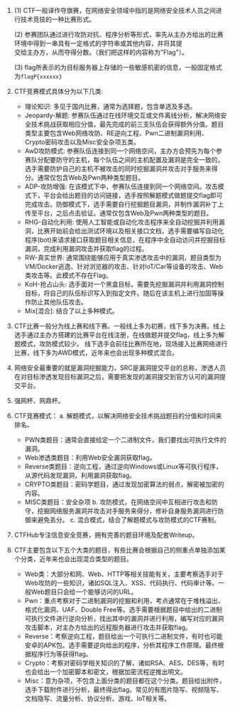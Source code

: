  1.  (1) CTF一般译作夺旗赛，在网络安全领域中指的是网络安全技术人员之间进行技术竞技的一种比赛形式。
   
     (2) 参赛团队通过进行攻防对抗、程序分析等形式，率先从主办方给出的比赛环境中得到一串具有一定格式的字符串或其他内容，并将其提   
 交给主办方，从而夺得分数。（我们把这样的内容称为"Flag"）。   

     (3) flag所表示的为目标服务器上存储的一些敏感机密的信息，一般固定格式为`flagP{xxxxxx}`

2. CTF竞赛模式具体分为以下几类:
   - 理论知识: 多见于国内比赛，通常为选择题，包含单选及多选。
   - Jeopardy-解题: 参赛队伍通过在线环境交互或文件离线分析，解决网络安全技术挑战获取相应分值，最先完成的前三支队伍会获得额外分值。题目类型主要包含Web网络攻防、RE逆向工程、Pwn二进制漏洞利用、Crypto密码攻击以及Misc安全杂项五类。
   - AwD攻防模式: 参赛队伍连接到同一个网络空间，主办方会预先为每个参赛队分配要防守的主机，每个队伍之间的主机配置及漏洞是完全一致的，选手需要防护自己的主机不被攻击的同时挖掘漏洞并攻击对手服务来得分。通常仅包含Web及Pwn两种类型题目。
   - ADP-攻防增强: 在该模式下中，参赛队伍连接到同一个网络空间。攻击模式下，平台会给出题目的访问链接，选手按照解题模式做题提交flag即可完成攻击。防御模式下，选手需要自行挖掘题目漏洞，并制作漏洞补丁上传至平台，之后点击验证。通常仅包含Web及Pwn两种类型的题目。
   - RHG-自动化利用: 使用人工智能或自动化攻击程序来全自动挖掘并利用漏洞，比赛开始前会给出测试环境以及相关接口文档，选手需要编写自动化程序(bot)来请求接口获取题目相关信息，在程序中全自动访问并挖掘目标漏洞，完成利用漏洞攻击并获取flag的过程。
   - RW-真实世界: 通常围绕能够应用于真实渗透攻击中的漏洞，题目类型为VM/Docker逃逸、针对浏览器的攻击、针对loT/Car等设备的攻击、Web类攻击等。此模式不存在Flag。
   - KoH-抢占山头: 选手面对一个黑盒目标，需要先挖掘漏洞并利用漏洞控制目标，将自己的队伍标识写入到指定文件。随后在该主机上进行加固等操作防止其他队伍攻击。
   - Mix[混合]: 结合了以上多种模式。

3. CTF比赛一般分为线上赛和线下赛。一般线上多为初赛，线下多为决赛。线上选手通过主办方搭建的比赛平台在线注册，在线做题并提交flag，线上多为解题模式，攻防模式较少。
   线下选手会前往比赛所在地，现场接入比赛网络进行比赛，线下多为AWD模式，近年来也会出现多种模式混合。

4. 网络安全最重要的就是漏洞挖掘能力，SRC是漏洞提交平台的总称，渗透人员在对目标渗透发现目标漏洞之后，需要把发现的漏洞提交到官方认可的漏洞提交平台。

5. 强网杯、网鼎杯。

6. CTF竞赛模式：
   a. 解题模式，以解决网络安全技术挑战题目的分值和时间来排名。
      - PWN类题目：通常会直接给定一个二进制文件，我们要找出可执行文件的漏洞。
      - Web渗透类题目：利用Web安全漏洞获取flag。
      - Reverse类题目：逆向工程，通过逆向Windows或Linux等可执行程序，从源代码发现漏洞，利用漏洞获取flag。
      - CRYPTO类题目：密码学题目，通过发现加密算法的弱点，解密被加密的内容。
      - MISC类题目：安全杂项
   b. 攻防模式，在网络空间中互相进行攻击和防守，挖掘网络服务漏洞并攻击对手服务来得分，修补自身服务漏洞进行防御来避免丢分。
   c. 混合模式，结合了解题模式与攻防模式的CTF赛制。

7. CTFHub专注信息安全竞赛，拥有完善的题目环境及配套Writeup。

8. CTF主要包含以下五个大类的题目，有些比赛会根据自己的侧重点单独添加某个分类，近年来也会出现混合类型的题目。
   - Web类：大部分和网、Web、HTTP等相关技能有关，主要考察选手对于Web攻防的一些知识，诸如SQL注入、XSS、代码执行、代码审计等。一般Web题目只会给一个能够访问的URL。
   - Pwn：重点考察对于二进制漏洞的挖掘和利用，考点通常在于堆栈溢出、格式化漏洞、UAF、Double Free等。选手需要根据题目中给出的二进制可执行文件进行逆向分析，找出其中的漏洞并进行利用，编写对应的漏洞攻击脚本，对主办方给出的远程服务器进行攻击并获取flag。
   - Reverse：考察逆向工程，题目给出一个可执行二进制文件，有时也可能安卓的APK包。选手需要逆向给出的程序，分析其程序工作原理。最终根据程序行为等获得flag。
   - Crypto：考察对密码学相关知识的了解，诸如RSA、AES、DES等，有时也会给出一个加密脚本和密文，根据加密流程逆推出明文。
   - Misc：意为杂项，不包含上面分类的题目都在这个分类。题目给出附件，选手下载附件进行分析，最终得出flag。常见的有图片隐写、视频隐写、文档隐写、流量分析、协议分析、游戏、loT相关等。

